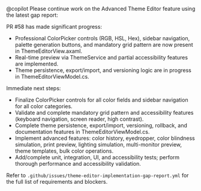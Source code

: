 @copilot Please continue work on the Advanced Theme Editor feature using the latest gap report:

PR #58 has made significant progress:
- Professional ColorPicker controls (RGB, HSL, Hex), sidebar navigation, palette generation buttons, and mandatory grid pattern are now present in ThemeEditorView.axaml.
- Real-time preview via ThemeService and partial accessibility features are implemented.
- Theme persistence, export/import, and versioning logic are in progress in ThemeEditorViewModel.cs.

Immediate next steps:
- Finalize ColorPicker controls for all color fields and sidebar navigation for all color categories.
- Validate and complete mandatory grid pattern and accessibility features (keyboard navigation, screen reader, high contrast).
- Complete theme persistence, export/import, versioning, rollback, and documentation features in ThemeEditorViewModel.cs.
- Implement advanced features: color history, eyedropper, color blindness simulation, print preview, lighting simulation, multi-monitor preview, theme templates, bulk color operations.
- Add/complete unit, integration, UI, and accessibility tests; perform thorough performance and accessibility validation.

Refer to `.github/issues/theme-editor-implementation-gap-report.yml` for the full list of requirements and blockers.
